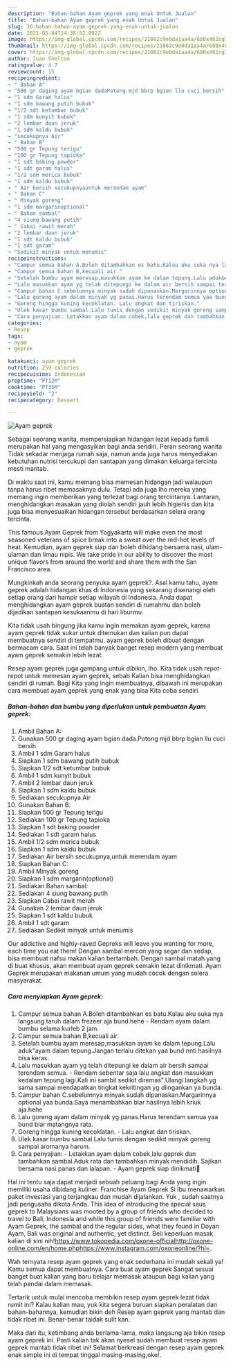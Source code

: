 ```yaml
---
description: "Bahan-bahan Ayam geprek yang enak Untuk Jualan"
title: "Bahan-bahan Ayam geprek yang enak Untuk Jualan"
slug: 30-bahan-bahan-ayam-geprek-yang-enak-untuk-jualan
date: 2021-05-04T14:38:52.092Z
image: https://img-global.cpcdn.com/recipes/21082c9e0da1aa4a/680x482cq70/ayam-geprek-foto-resep-utama.jpg
thumbnail: https://img-global.cpcdn.com/recipes/21082c9e0da1aa4a/680x482cq70/ayam-geprek-foto-resep-utama.jpg
cover: https://img-global.cpcdn.com/recipes/21082c9e0da1aa4a/680x482cq70/ayam-geprek-foto-resep-utama.jpg
author: Juan Shelton
ratingvalue: 4.7
reviewcount: 15
recipeingredient:
- " Bahan A"
- "500 gr daging ayam bgian dadaPotong mjd bbrp bgian llu cuci bersih"
- "1 sdm Garam halus"
- "1 sdm bawang putih bubuk"
- "1/2 sdt ketumbar bubuk"
- "1 sdm kunyit bubuk"
- "2 lembar daun jeruk"
- "1 sdm kaldu bubuk"
- "secukupnya Air"
- " Bahan B"
- "500 gr Tepung terigu"
- "100 gr Tepung tapioka"
- "1 sdt baking powder"
- "1 sdt garam halus"
- "1/2 sdm merica bubuk"
- "1 sdm kaldu bubuk"
- " Air bersih secukupnyauntuk merendam ayam"
- " Bahan C"
- " Minyak goreng"
- "1 sdm margarinoptional"
- " Bahan sambal"
- "4 siung bawang putih"
- " Cabai rawit merah"
- "2 lembar daun jeruk"
- "1 sdt kaldu bubuk"
- "1 sdt garam"
- "Sedikit minyak untuk menumis"
recipeinstructions:
- "Campur semua bahan A.Boleh ditambahkan es batu.Kalau aku suka nya langsung taruh dalam frezeer aja bund.hehe Rendam ayam dalam bumbu selama kurleb 2 jam."
- "Campur semua bahan B,kecuali air."
- "Setelah bumbu ayam meresap,masukkan ayam ke dalam tepung.Lalu aduk&#34;ayam dalam tepung.Jangan terlalu ditekan yaa bund nnti hasilnya bisa keras."
- "Lalu masukkan ayam yg telah ditepungi ke dalam air bersih sampai terendam semua. Rendam sebentar saja lalu angkat dan masukkan kedalam tepung lagi.Kali ini sambil sedikit diremas&#34;.Ulangi langkah yg sama sampai mendapatkan tingkat kekritingan yg diingankan ya bunda."
- "Campur bahan C.sebelumnya minyak sudah dipanaskan.Margarinnya optional yaa bunda.Saya menambahkan biar hasilnya lebih kriuk aja.hehe"
- "Lalu goreng ayam dalam minyak yg panas.Harus terendam semua yaa bund biar matangnya rata."
- "Goreng hingga kuning kecoklatan. Lalu angkat dan tiriskan."
- "Ulek kasar bumbu sambal.Lalu tumis dengan sedikit minyak goreng sampai aromanya harum."
- "Cara penyajian: Letakkan ayam dalam cobek,lalu geprek dan tambahkan sambal.Aduk rata dan tambahkan minyak mendidih. Sajikan bersama nasi panas dan lalapan. Ayam geprek siap dinikmati🤤"
categories:
- Resep
tags:
- ayam
- geprek

katakunci: ayam geprek 
nutrition: 259 calories
recipecuisine: Indonesian
preptime: "PT12M"
cooktime: "PT35M"
recipeyield: "2"
recipecategory: Dessert

---
```



![Ayam geprek](https://img-global.cpcdn.com/recipes/21082c9e0da1aa4a/680x482cq70/ayam-geprek-foto-resep-utama.jpg)

Sebagai seorang wanita, mempersiapkan hidangan lezat kepada famili merupakan hal yang mengasyikan bagi anda sendiri. Peran seorang  wanita Tidak sekadar menjaga rumah saja, namun anda juga harus menyediakan kebutuhan nutrisi tercukupi dan santapan yang dimakan keluarga tercinta mesti mantab.

Di waktu  saat ini, kamu memang bisa memesan hidangan jadi walaupun tanpa harus ribet memasaknya dulu. Tetapi ada juga lho mereka yang memang ingin memberikan yang terlezat bagi orang tercintanya. Lantaran, menghidangkan masakan yang diolah sendiri jauh lebih higienis dan kita juga bisa menyesuaikan hidangan tersebut berdasarkan selera orang tercinta. 

This famous Ayam Geprek from Yogyakarta will make even the most seasoned veterans of spice break into a sweat over the red-hot levels of heat. Kemudian, ayam geprek siap dan boleh dihidang bersama nasi, ulam-ulaman dan limau nipis. We take pride in our ability to discover the most unique flavors from around the world and share them with the San Francisco area.

Mungkinkah anda seorang penyuka ayam geprek?. Asal kamu tahu, ayam geprek adalah hidangan khas di Indonesia yang sekarang disenangi oleh setiap orang dari hampir setiap wilayah di Indonesia. Anda dapat menghidangkan ayam geprek buatan sendiri di rumahmu dan boleh dijadikan santapan kesukaanmu di hari liburmu.

Kita tidak usah bingung jika kamu ingin memakan ayam geprek, karena ayam geprek tidak sukar untuk ditemukan dan kalian pun dapat membuatnya sendiri di tempatmu. ayam geprek boleh dibuat dengan bermacam cara. Saat ini telah banyak banget resep modern yang membuat ayam geprek semakin lebih lezat.

Resep ayam geprek juga gampang untuk dibikin, lho. Kita tidak usah repot-repot untuk memesan ayam geprek, sebab Kalian bisa menghidangkan sendiri di rumah. Bagi Kita yang ingin membuatnya, dibawah ini merupakan cara membuat ayam geprek yang enak yang bisa Kita coba sendiri.

<!--inarticleads1-->

##### Bahan-bahan dan bumbu yang diperlukan untuk pembuatan Ayam geprek:

1. Ambil  Bahan A:
1. Gunakan 500 gr daging ayam bgian dada.Potong mjd bbrp bgian llu cuci bersih
1. Ambil 1 sdm Garam halus
1. Siapkan 1 sdm bawang putih bubuk
1. Siapkan 1/2 sdt ketumbar bubuk
1. Ambil 1 sdm kunyit bubuk
1. Ambil 2 lembar daun jeruk
1. Siapkan 1 sdm kaldu bubuk
1. Sediakan secukupnya Air
1. Gunakan  Bahan B:
1. Siapkan 500 gr Tepung terigu
1. Sediakan 100 gr Tepung tapioka
1. Siapkan 1 sdt baking powder
1. Sediakan 1 sdt garam halus
1. Ambil 1/2 sdm merica bubuk
1. Siapkan 1 sdm kaldu bubuk
1. Sediakan  Air bersih secukupnya,untuk merendam ayam
1. Siapkan  Bahan C:
1. Ambil  Minyak goreng
1. Siapkan 1 sdm margarin(optional)
1. Sediakan  Bahan sambal:
1. Sediakan 4 siung bawang putih
1. Siapkan  Cabai rawit merah
1. Gunakan 2 lembar daun jeruk
1. Siapkan 1 sdt kaldu bubuk
1. Ambil 1 sdt garam
1. Sediakan Sedikit minyak untuk menumis


Our addictive and highly-raved Gepreks will leave you wanting for more, each time you eat them! Dengan sambal mercon yang segar dan sedap, bisa membuat nafsu makan kalian bertambah. Dengan sambal matah yang di buat khusus, akan membuat ayam geprek semakin lezat dinikmati. Ayam Geprek merupakan makanan umum yang mudah cocok dengan selera masyarakat. 

<!--inarticleads2-->

##### Cara menyiapkan Ayam geprek:

1. Campur semua bahan A.Boleh ditambahkan es batu.Kalau aku suka nya langsung taruh dalam frezeer aja bund.hehe - Rendam ayam dalam bumbu selama kurleb 2 jam.
1. Campur semua bahan B,kecuali air.
1. Setelah bumbu ayam meresap,masukkan ayam ke dalam tepung.Lalu aduk&#34;ayam dalam tepung.Jangan terlalu ditekan yaa bund nnti hasilnya bisa keras.
1. Lalu masukkan ayam yg telah ditepungi ke dalam air bersih sampai terendam semua. - Rendam sebentar saja lalu angkat dan masukkan kedalam tepung lagi.Kali ini sambil sedikit diremas&#34;.Ulangi langkah yg sama sampai mendapatkan tingkat kekritingan yg diingankan ya bunda.
1. Campur bahan C.sebelumnya minyak sudah dipanaskan.Margarinnya optional yaa bunda.Saya menambahkan biar hasilnya lebih kriuk aja.hehe
1. Lalu goreng ayam dalam minyak yg panas.Harus terendam semua yaa bund biar matangnya rata.
1. Goreng hingga kuning kecoklatan. - Lalu angkat dan tiriskan.
1. Ulek kasar bumbu sambal.Lalu tumis dengan sedikit minyak goreng sampai aromanya harum.
1. Cara penyajian: - Letakkan ayam dalam cobek,lalu geprek dan tambahkan sambal.Aduk rata dan tambahkan minyak mendidih. Sajikan bersama nasi panas dan lalapan. - Ayam geprek siap dinikmati🤤


Hal ini tentu saja dapat menjadi sebuah peluang bagi Anda yang ingin memiliki usaha dibidang kuliner. Franchise Ayam Geprek Si Ibu menawarkan paket investasi yang terjangkau dan mudah dijalankan. Yuk , sudah saatnya jadi pengusaha dikota Anda. This idea of introducing the special saus geprek to Malaysians was mooted by a group of friends who decided to travel to Bali, Indonesia and while this group of friends were familiar with Ayam Geprek, the sambal and the regular sides, what they found in Doyan Ayam, Bali was original and authentic, yet distinct. Beli keperluan masak kalian di sini nih!https://www.tokopedia.com/oxone-officialhttp://oxone-online.com/en/home.phphttps://www.instagram.com/oxoneonline/?hl=. 

Wah ternyata resep ayam geprek yang enak sederhana ini mudah sekali ya! Kamu semua dapat membuatnya. Cara buat ayam geprek Sangat sesuai banget buat kalian yang baru belajar memasak ataupun bagi kalian yang telah pandai dalam memasak.

Tertarik untuk mulai mencoba membikin resep ayam geprek lezat tidak rumit ini? Kalau kalian mau, yuk kita segera buruan siapkan peralatan dan bahan-bahannya, kemudian bikin deh Resep ayam geprek yang mantab dan tidak ribet ini. Benar-benar taidak sulit kan. 

Maka dari itu, ketimbang anda berlama-lama, maka langsung aja bikin resep ayam geprek ini. Pasti kalian tak akan nyesel sudah membuat resep ayam geprek mantab tidak ribet ini! Selamat berkreasi dengan resep ayam geprek enak simple ini di tempat tinggal masing-masing,oke!.


